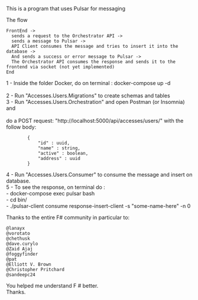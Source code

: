 
This is a program that uses Pulsar for messaging<br>

The flow<br>

```
FrontEnd -> 
  sends a request to the Orchestrator API -> 
  sends a message to Pulsar -> 
  API Client consumes the message and tries to insert it into the database -> 
  And sends a success or error message to Pulsar -> 
  The Orchestrator API consumes the response and sends it to the frontend via socket (not yet implemented)
End
```

1 - Inside the folder Docker, do on terminal : docker-compose up -d<br>  
2 - Run "Accesses.Users.Migrations" to create schemas and tables <br>
3 - Run "Accesses.Users.Orchestration"  and open Postman (or Insomnia) and<br>  
        do a POST request: "http://localhost:5000/api/accesses/users/" with the<br>   follow body:<br>  
```
        {	
            "id" : uuid,  
            "name" : string,	  
            "active" : boolean,  
            "address" : uuid
        }
```
				
4 - Run "Accesses.Users.Consumer" to consume the message and insert on database.<br>
5 - To see the response, on terminal do :<br>
     - docker-compose exec pulsar bash<br>
     - cd bin/<br>
     - ./pulsar-client consume response-insert-client -s "some-name-here" -n 0<br>

    

Thanks to the entire F# community in particular to:<br>

```
@lanayx 
@vorotato 
@chethusk 
@dave.curylo
@Zaid Ajaj 
@foggyfinder 
@pat 
@Elliott V. Brown 
@Christopher Pritchard 
@sandeepc24 
```

You helped me understand F # better.<br>
Thanks.
